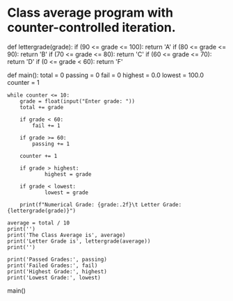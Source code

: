 # Class average program with counter-controlled iteration.

def lettergrade(grade):
    if (90 <= grade <= 100):
        return 'A'
    if (80 <= grade <= 90):
        return 'B'
    if (70 <= grade <= 80):
        return 'C'
    if (60 <= grade <= 70):
        return 'D'
    if (0 <= grade < 60):
        return 'F'

def main():
    total = 0
    passing = 0
    fail = 0
    highest = 0.0
    lowest = 100.0
    counter = 1

    while counter <= 10:
        grade = float(input("Enter grade: "))
        total += grade

        if grade < 60:
            fail += 1
        
        if grade >= 60:
            passing += 1
        
        counter += 1

        if grade > highest:
                highest = grade

        if grade < lowest:
                lowest = grade

        print(f"Numerical Grade: {grade:.2f}\t Letter Grade: {lettergrade(grade)}")

    average = total / 10
    print('')
    print('The Class Average is', average)
    print('Letter Grade is', lettergrade(average))
    print('')
    
    print('Passed Grades:', passing)
    print('Failed Grades:', fail)
    print('Highest Grade:', highest)
    print('Lowest Grade:', lowest)

main()
